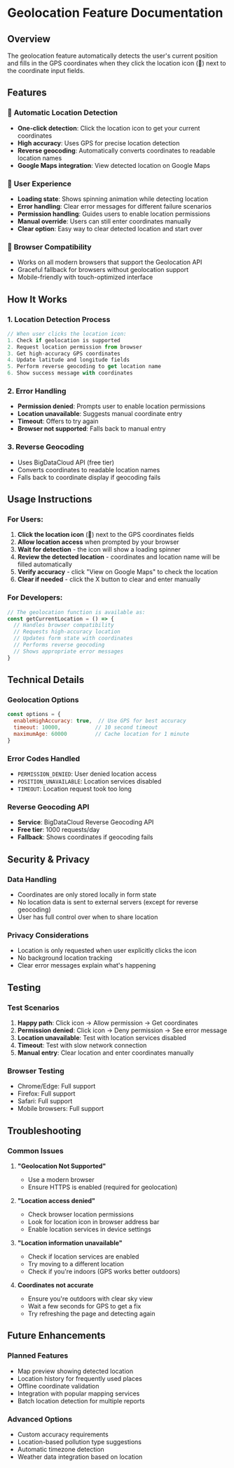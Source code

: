 # Geolocation Feature Documentation

## Overview
The geolocation feature automatically detects the user's current position and fills in the GPS coordinates when they click the location icon (📍) next to the coordinate input fields.

## Features

### 🎯 **Automatic Location Detection**
- **One-click detection**: Click the location icon to get your current coordinates
- **High accuracy**: Uses GPS for precise location detection
- **Reverse geocoding**: Automatically converts coordinates to readable location names
- **Google Maps integration**: View detected location on Google Maps

### 🔧 **User Experience**
- **Loading state**: Shows spinning animation while detecting location
- **Error handling**: Clear error messages for different failure scenarios
- **Permission handling**: Guides users to enable location permissions
- **Manual override**: Users can still enter coordinates manually
- **Clear option**: Easy way to clear detected location and start over

### 📱 **Browser Compatibility**
- Works on all modern browsers that support the Geolocation API
- Graceful fallback for browsers without geolocation support
- Mobile-friendly with touch-optimized interface

## How It Works

### 1. **Location Detection Process**
```javascript
// When user clicks the location icon:
1. Check if geolocation is supported
2. Request location permission from browser
3. Get high-accuracy GPS coordinates
4. Update latitude and longitude fields
5. Perform reverse geocoding to get location name
6. Show success message with coordinates
```

### 2. **Error Handling**
- **Permission denied**: Prompts user to enable location permissions
- **Location unavailable**: Suggests manual coordinate entry
- **Timeout**: Offers to try again
- **Browser not supported**: Falls back to manual entry

### 3. **Reverse Geocoding**
- Uses BigDataCloud API (free tier)
- Converts coordinates to readable location names
- Falls back to coordinate display if geocoding fails

## Usage Instructions

### For Users:
1. **Click the location icon** (📍) next to the GPS coordinates fields
2. **Allow location access** when prompted by your browser
3. **Wait for detection** - the icon will show a loading spinner
4. **Review the detected location** - coordinates and location name will be filled automatically
5. **Verify accuracy** - click "View on Google Maps" to check the location
6. **Clear if needed** - click the X button to clear and enter manually

### For Developers:
```typescript
// The geolocation function is available as:
const getCurrentLocation = () => {
  // Handles browser compatibility
  // Requests high-accuracy location
  // Updates form state with coordinates
  // Performs reverse geocoding
  // Shows appropriate error messages
}
```

## Technical Details

### **Geolocation Options**
```javascript
const options = {
  enableHighAccuracy: true,  // Use GPS for best accuracy
  timeout: 10000,           // 10 second timeout
  maximumAge: 60000         // Cache location for 1 minute
}
```

### **Error Codes Handled**
- `PERMISSION_DENIED`: User denied location access
- `POSITION_UNAVAILABLE`: Location services disabled
- `TIMEOUT`: Location request took too long

### **Reverse Geocoding API**
- **Service**: BigDataCloud Reverse Geocoding API
- **Free tier**: 1000 requests/day
- **Fallback**: Shows coordinates if geocoding fails

## Security & Privacy

### **Data Handling**
- Coordinates are only stored locally in form state
- No location data is sent to external servers (except for reverse geocoding)
- User has full control over when to share location

### **Privacy Considerations**
- Location is only requested when user explicitly clicks the icon
- No background location tracking
- Clear error messages explain what's happening

## Testing

### **Test Scenarios**
1. **Happy path**: Click icon → Allow permission → Get coordinates
2. **Permission denied**: Click icon → Deny permission → See error message
3. **Location unavailable**: Test with location services disabled
4. **Timeout**: Test with slow network connection
5. **Manual entry**: Clear location and enter coordinates manually

### **Browser Testing**
- Chrome/Edge: Full support
- Firefox: Full support  
- Safari: Full support
- Mobile browsers: Full support

## Troubleshooting

### **Common Issues**

1. **"Geolocation Not Supported"**
   - Use a modern browser
   - Ensure HTTPS is enabled (required for geolocation)

2. **"Location access denied"**
   - Check browser location permissions
   - Look for location icon in browser address bar
   - Enable location services in device settings

3. **"Location information unavailable"**
   - Check if location services are enabled
   - Try moving to a different location
   - Check if you're indoors (GPS works better outdoors)

4. **Coordinates not accurate**
   - Ensure you're outdoors with clear sky view
   - Wait a few seconds for GPS to get a fix
   - Try refreshing the page and detecting again

## Future Enhancements

### **Planned Features**
- Map preview showing detected location
- Location history for frequently used places
- Offline coordinate validation
- Integration with popular mapping services
- Batch location detection for multiple reports

### **Advanced Options**
- Custom accuracy requirements
- Location-based pollution type suggestions
- Automatic timezone detection
- Weather data integration based on location
